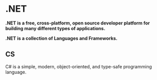
# .NET

**.NET is a free, cross-platform, open source developer platform for building many different types of applications.**

**.NET is a collection of Languages and Frameworks.**



## CS


C# is a simple, modern, object-oriented, and type-safe programming language.
